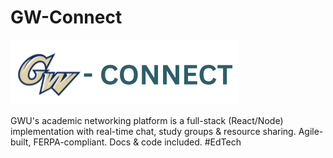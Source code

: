 # GW-Connect
![Project Logo](/assets/logo.png)

GWU's academic networking platform is a full-stack (React/Node) implementation with real-time chat, study groups &amp; resource sharing. Agile-built, FERPA-compliant. Docs &amp; code included. #EdTech

